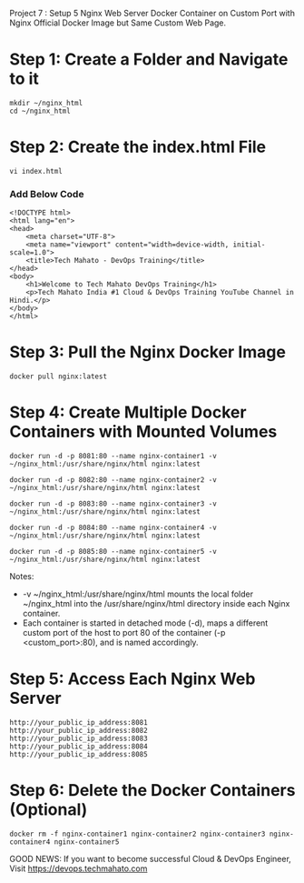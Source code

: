 Project 7 : Setup 5 Nginx Web Server Docker Container on Custom Port with Nginx Official Docker Image but Same Custom Web Page.
# Step 1: Create a Folder and Navigate to it
    mkdir ~/nginx_html
    cd ~/nginx_html

# Step 2: Create the index.html File
    vi index.html

### Add Below Code

    <!DOCTYPE html>
    <html lang="en">
    <head>
        <meta charset="UTF-8">
        <meta name="viewport" content="width=device-width, initial-scale=1.0">
        <title>Tech Mahato - DevOps Training</title>
    </head>
    <body>
        <h1>Welcome to Tech Mahato DevOps Training</h1>
        <p>Tech Mahato India #1 Cloud & DevOps Training YouTube Channel in Hindi.</p>
    </body>
    </html>

# Step 3: Pull the Nginx Docker Image
    docker pull nginx:latest

# Step 4: Create Multiple Docker Containers with Mounted Volumes
    docker run -d -p 8081:80 --name nginx-container1 -v ~/nginx_html:/usr/share/nginx/html nginx:latest

    docker run -d -p 8082:80 --name nginx-container2 -v ~/nginx_html:/usr/share/nginx/html nginx:latest

    docker run -d -p 8083:80 --name nginx-container3 -v ~/nginx_html:/usr/share/nginx/html nginx:latest

    docker run -d -p 8084:80 --name nginx-container4 -v ~/nginx_html:/usr/share/nginx/html nginx:latest

    docker run -d -p 8085:80 --name nginx-container5 -v ~/nginx_html:/usr/share/nginx/html nginx:latest

Notes:
- -v ~/nginx_html:/usr/share/nginx/html mounts the local folder ~/nginx_html into the /usr/share/nginx/html directory inside each Nginx container.
- Each container is started in detached mode (-d), maps a different custom port of the host to port 80 of the container (-p <custom_port>:80), and is named accordingly.

# Step 5: Access Each Nginx Web Server
    http://your_public_ip_address:8081
    http://your_public_ip_address:8082
    http://your_public_ip_address:8083
    http://your_public_ip_address:8084
    http://your_public_ip_address:8085

# Step 6: Delete the Docker Containers (Optional)
    docker rm -f nginx-container1 nginx-container2 nginx-container3 nginx-container4 nginx-container5

GOOD NEWS: If you want to become successful Cloud & DevOps Engineer, Visit https://devops.techmahato.com
